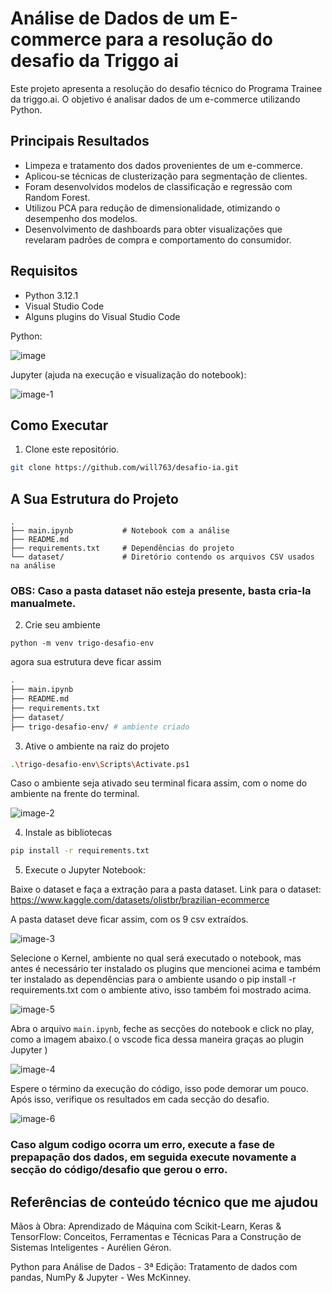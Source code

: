 # Análise de Dados de um E-commerce para a resolução do desafio da Triggo ai

Este projeto apresenta a resolução do desafio técnico do Programa Trainee da triggo.ai. O objetivo é analisar dados de um e-commerce utilizando Python.

## Principais Resultados

- Limpeza e tratamento dos dados provenientes de um e-commerce.
- Aplicou-se técnicas de clusterização para segmentação de clientes.
- Foram desenvolvidos modelos de classificação e regressão com Random Forest.
- Utilizou PCA para redução de dimensionalidade, otimizando o desempenho dos modelos.
- Desenvolvimento de dashboards para obter visualizações que revelaram padrões de compra e comportamento do consumidor.

## Requisitos

- Python 3.12.1
- Visual Studio Code
- Alguns plugins do Visual Studio Code

Python:

![image](https://github.com/user-attachments/assets/fd5504d5-70fb-4b4c-8955-78acfde36000)

Jupyter (ajuda na execução e visualização do notebook):

![image-1](https://github.com/user-attachments/assets/23533236-2979-4439-a035-3a3d5ffa9476)

## Como Executar

1. Clone este repositório.
```bash
git clone https://github.com/will763/desafio-ia.git
```

## A Sua Estrutura do Projeto

```
.
├── main.ipynb           # Notebook com a análise
├── README.md            
├── requirements.txt     # Dependências do projeto
└── dataset/             # Diretório contendo os arquivos CSV usados na análise
```
### OBS: Caso a pasta dataset não esteja presente, basta cria-la manualmete.

2. Crie seu ambiente
```
python -m venv trigo-desafio-env
```

agora sua estrutura deve ficar assim

```bash
.
├── main.ipynb           
├── README.md            
├── requirements.txt     
├── dataset/
├── trigo-desafio-env/ # ambiente criado
```

3. Ative o ambiente na raiz do projeto
```bash
.\trigo-desafio-env\Scripts\Activate.ps1
``` 
Caso o ambiente seja ativado seu terminal ficara assim, com o nome do ambiente na frente do terminal.

![image-2](https://github.com/user-attachments/assets/5633d50b-44d1-420f-941f-5da287893d5f)


4. Instale as bibliotecas 
```bash
pip install -r requirements.txt
```
5. Execute o Jupyter Notebook:

Baixe o dataset  e faça a extração para a pasta dataset.
Link para o dataset: https://www.kaggle.com/datasets/olistbr/brazilian-ecommerce

A pasta dataset deve ficar assim, com os 9 csv extraídos.

![image-3](https://github.com/user-attachments/assets/668ee486-8bc1-4f84-8297-0453e6bc3503)

Selecione o Kernel, ambiente no qual será executado o notebook, mas antes é necessário ter instalado os plugins que mencionei acima e também ter instalado as dependências para o ambiente usando o pip install -r requirements.txt com o ambiente ativo, isso também foi mostrado acima.

![image-5](https://github.com/user-attachments/assets/6ef7f543-143f-4d14-b990-5758f1a32f6f)

Abra o arquivo `main.ipynb`, feche as secções do notebook e click no play, como a imagem abaixo.( o vscode fica dessa maneira graças ao plugin Jupyter )

![image-4](https://github.com/user-attachments/assets/76eae754-a19e-4c68-8fef-29643496fca0)

Espere o término da execução do código, isso pode demorar um pouco. Após isso, verifique os resultados em cada secção do desafio.

![image-6](https://github.com/user-attachments/assets/28772f95-c79b-449f-813f-57520d3f83fb)

### Caso algum codigo ocorra um erro, execute a fase de prepapação dos dados, em seguida execute novamente a secção do código/desafio que gerou o erro.

## Referências de conteúdo técnico que me ajudou
Mãos à Obra: Aprendizado de Máquina com Scikit-Learn, Keras & TensorFlow: Conceitos, Ferramentas e Técnicas Para a Construção de Sistemas Inteligentes -  Aurélien Géron.

Python para Análise de Dados - 3ª Edição: Tratamento de dados com pandas, NumPy & Jupyter - Wes McKinney.
